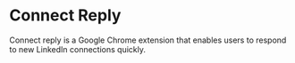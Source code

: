 # Connect Reply

Connect reply is a Google Chrome extension that enables users to respond to new LinkedIn connections quickly. 

